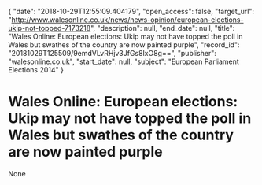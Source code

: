 {
  "date": "2018-10-29T12:55:09.404179", 
  "open_access": false, 
  "target_url": "http://www.walesonline.co.uk/news/news-opinion/european-elections-ukip-not-topped-7173218", 
  "description": null, 
  "end_date": null, 
  "title": "Wales Online: European elections: Ukip may not have topped the poll in Wales but swathes of the country are now painted purple", 
  "record_id": "20181029T125509/9emdVLvRHjv3JfGs8lxO8g==", 
  "publisher": "walesonline.co.uk", 
  "start_date": null, 
  "subject": "European Parliament Elections 2014"
}

# Wales Online: European elections: Ukip may not have topped the poll in Wales but swathes of the country are now painted purple

None